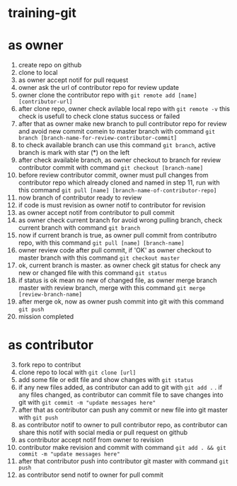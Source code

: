 # training-git

# as owner
1. create repo on github
2. clone to local
9. as owner accept notif for pull request
10. owner ask the url of contributor repo for review update
11. owner clone the contributor repo with `git remote add [name] [contributor-url]`
12. after clone repo, owner check avilable local repo with `git remote -v` this check is usefull to check clone status success or failed
13. after that as owner make new branch to pull contributor repo for review and avoid new commit comein to master branch with command `git branch [branch-name-for-review-contributor-commit]`
14. to check available branch can use this command `git branch`, active branch is mark with star (*) on the left
15. after check available branch, as owner checkout to branch for review contributor commit with command `git checkout [branch-name]`
16. before review contributor commit, owner must pull changes from contributor repo which already cloned and named in step 11, run with this command `git pull [name] [branch-name-of-contributor-repo]`
17. now branch of contributor ready to review
18. if code is must revision as owner notif to contributor for revision
23. as owner accept notif from contributor to pull commit
24. as owner check current branch for avoid wrong pulling branch, check current branch with command `git branch`
25. now if current branch is true, as owner pull commit from contributro repo, with this command `git pull [name] [branch-name]`
26. owner review code after pull commit, if 'OK' as owner checkout to master branch with this command `git checkout master`
27. ok, current branch is master. as owner check git status for check any new or changed file with this command `git status`
28. if status is ok mean no new of changed file, as owner merge branch master with review branch, merge with this command `git merge [review-branch-name]`
29. after merge ok, now as owner push commit into git with this command `git push`
30. mission completed




# as contributor
3. fork repo to contribut
4. clone repo to local with `git clone [url]`
5. add some file or edit file and show changes with `git status`
6. if any new files added, as contributor can add to git with `git add .` . 
if any files changed, as contributor can commit file to save changes into git with `git commit -m "update messages here"`
7. after that as contributor can push any commit or new file into git master with `git push`
8. as contributor notif to owner to pull contributor repo, as contributor can 
share this notif with social media or pull request on github
19. as contributor accept notif from owner to revision
20. contributor make revision and commit with command `git add . && git commit -m "update messages here"`
21. after that contributor push into contributor git master with command `git push`
22. as contributor send notif to owner for pull commit
